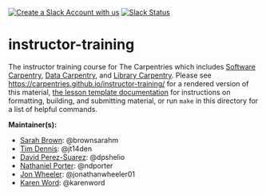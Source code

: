 [![Create a Slack Account with us](https://img.shields.io/badge/Create_Slack_Account-The_Carpentries-071159.svg)](https://swc-slack-invite.herokuapp.com/) 
 [![Slack Status](https://img.shields.io/badge/Slack_Channel-instructor--training-E01563.svg)](https://swcarpentry.slack.com/messages/C0CP2ERHA) 

instructor-training
===================

The instructor training course for The Carpentries which includes [Software Carpentry][swc-site], [Data Carpentry][dc-site], and [Library Carpentry][lc-site].
Please see <https://carpentries.github.io/instructor-training/> for a rendered version of this material,
[the lesson template documentation][lesson-example]
for instructions on formatting, building, and submitting material,
or run `make` in this directory for a list of helpful commands.

**Maintainer(s):**

* [Sarah Brown][brown_sarah]: @brownsarahm
* [Tim Dennis][dennis_tim]: @jt14den
* [David Perez-Suarez][perez-suarez_david]: @dpshelio
* [Nathaniel Porter][porter-nathaniel]: @ndporter
* [Jon Wheeler][wheeler_jon]: @jonathanwheeler01
* [Karen Word][word_karen]: @karenword  

[dc-site]: http://datacarpentry.org
[lesson-example]: https://carpentries.github.io/lesson-example
[swc-site]: http://software-carpentry.org
[lc-site]: https://librarycarpentry.org
[koch_christina]: https://carpentries.org/instructors/
[brown_sarah]: https://carpentries.org/instructors/ 
[dennis_tim]: https://carpentries.org/instructors/
[perez-suarez_david]: https://carpentries.org/instructors/
[porter-nathaniel]: https://carpentries.org/instructors/
[wheeler_jon]: https://carpentries.org/instructors/
[word_karen]: https://carpentries.org/team/
